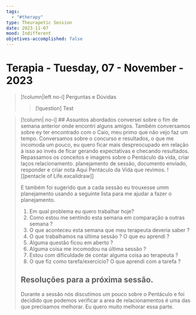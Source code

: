 ```yaml
---
tags:
  - "#therapy"
type: Theurapetic Session
date: 2023-11-07
mood: Indifferent
objetives-accomplished: false
---
```

# Terapia - Tuesday, 07 -  November - 2023



>[!column|left no-i] Perguntas e Dúvidas
> >[!question]
> >Test


>[!column| no-i] ## Assuntos abordados
> conversei sobre o fim de semana anterior onde encontri alguns amigos. Também conversamos sobre ey ter encontrado com o Caio, meu primo que não vejo faz um tempo.
> Conversamos sobre o concurso e resultados, o que me incomoda um pouco, eu quero ficar mais despreocupado em relação à isso ao invés de ficar gerando expectativas e checando resultados.
> Repassamos os conceitos e imagens sobre o Pentáculo da vida, criar laços relacionamento. planejamento de sessão, documento enviado, responder e criar nota
> Aqui Pentáculo da Vida que revimos.
> ![[pentacle of Life.excalidraw]]
>
> E também foi sugerido que a cada sessão eu trouxesse umm planejamento usando a seguinte lista para me ajudar a fazer o planejamento.
>
> 1. Em qual problema eu quero trabalhar hoje?
> 2. Como estou me sentindo esta semana em comparação a outras semana ?
> 3. O que aconteceu esta semana  que meu terapeuta deveria saber ?
> 4. O que trabalhamos na última sessão ? O que eu aprendi ?
> 5. Alguma questão ficou em aberto ?
> 6. Alguma coisa me incomodou na última sessão ?
> 7. Estou com  dificuldade de contar alguma coisa ao terapeuta ? 
> 8. O que fiz como tarefa/exercício? O que aprendi com a tarefa ?
>
> ## Resoluções para a próxima sessão.
>
> Durante a sessão nós discutimos um pouco sobre o Pentáculo e foi decidido que podemos verificar a area de relacionamentos é uma das que precisamos melhorar. Eu quero muito melhorar essa parte.